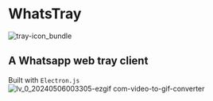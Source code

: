 # WhatsTray
![tray-icon_bundle]([https://github.com/humzasadiq/WhatsTray/assets/104767329/be969a1c-2c51-47e9-9422-f2d94c1df51b](https://github.com/humzasadiq/WhatsTray/blob/main/assets/lv_0_20240506003305-ezgif.com-video-to-gif-converter.gif))
## A Whatsapp web tray client  
Built with `Electron.js`  
![lv_0_20240506003305-ezgif com-video-to-gif-converter]([https://github.com/humzasadiq/WhatsTray/assets/](https://github.com/humzasadiq/WhatsTray/blob/main/assets/tray-icon_bundle.png))  
